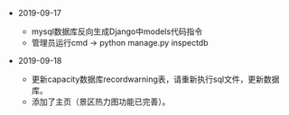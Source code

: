 + 2019-09-17
  + mysql数据库反向生成Django中models代码指令
  + 管理员运行cmd -> python manage.py inspectdb

+ 2019-09-18
  + 更新capacity数据库recordwarning表，请重新执行sql文件，更新数据库。
  + 添加了主页（景区热力图功能已完善）。

